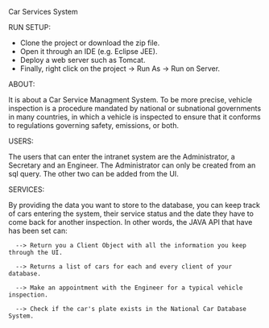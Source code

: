 Car Services System

RUN SETUP:
  - Clone the project or download the zip file.
  - Open it through an IDE (e.g. Eclipse JEE).
  - Deploy a web server such as Tomcat.
  - Finally, right click on the project -> Run As -> Run on Server.
  
ABOUT:

  It is about a Car Service Managment System. To be more precise, vehicle inspection is a procedure mandated by national or subnational     governments in many countries, in which a vehicle is inspected to ensure that it conforms to regulations governing safety, emissions, or   both.

USERS: 

  The users that can enter the intranet system are the Administrator, a Secretary and an Engineer. The Administrator can only be created     from an sql query. The other two can be added from the UI.
  
  
SERVICES:

  By providing the data you want to store to the database, you can keep track of cars entering the system, their service status and the     date they have to come back for another inspection.
  In other words, the JAVA API that have has been set can:
  
      --> Return you a Client Object with all the information you keep through the UI.
      
      --> Returns a list of cars for each and every client of your database.
      
      --> Make an appointment with the Engineer for a typical vehicle inspection.
      
      --> Check if the car's plate exists in the National Car Database System.
